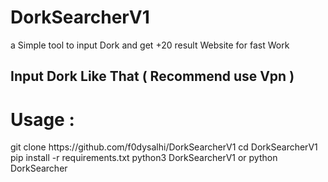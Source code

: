 # DorkSearcherV1
a Simple tool to input Dork and get +20 result Website for fast Work

<h2> Input Dork Like That ( Recommend use Vpn ) </h2>
                                       
<h1>Usage :</h1>
git clone https://github.com/f0dysalhi/DorkSearcherV1
cd DorkSearcherV1
pip install -r requirements.txt
python3 DorkSearcherV1
or
python DorkSearcher
